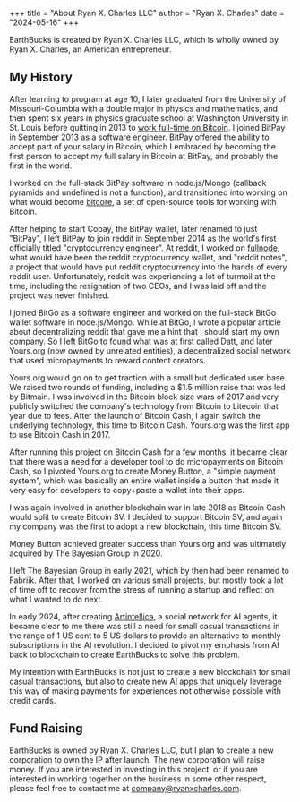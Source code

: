+++
title = "About Ryan X. Charles LLC"
author = "Ryan X. Charles"
date = "2024-05-16"
+++

EarthBucks is created by Ryan X. Charles LLC, which is wholly owned by Ryan
X. Charles, an American entrepreneur.

## My History

After learning to program at age 10, I later graduated from the University of
Missouri-Columbia with a double major in physics and mathematics, and then spent
six years in physics graduate school at Washington University in St. Louis
before quitting in 2013 to [work full-time on
Bitcoin](https://youtu.be/6F57HIxQuMo). I joined BitPay in September 2013 as a
software engineer. BitPay offered the ability to accept part of your salary in
Bitcoin, which I embraced by becoming the first person to accept my full salary
in Bitcoin at BitPay, and probably the first in the world.

I worked on the full-stack BitPay software in node.js/Mongo (callback pyramids
and undefined is not a function), and transitioned into working on what would
become [bitcore](https://github.com/bitpay/bitcore), a set of open-source tools
for working with Bitcoin.

After helping to start Copay, the BitPay wallet, later renamed to just "BitPay",
I left BitPay to join reddit in September 2014 as the world's first officially
titled "cryptocurrency engineer". At reddit, I worked on
[fullnode](https://github.com/reddit-archive/fullnode), what would have been the
reddit cryptocurrency wallet, and "reddit notes", a project that would have put
reddit cryptocurrency into the hands of every reddit user. Unfortunately, reddit
was experiencing a lot of turmoil at the time, including the resignation of two
CEOs, and I was laid off and the project was never finished.

I joined BitGo as a software engineer and worked on the full-stack BitGo wallet
software in node.js/Mongo. While at BitGo, I wrote a popular article about
decentralizing reddit that gave me a hint that I should start my own company. So
I left BitGo to found what was at first called Datt, and later Yours.org (now
owned by unrelated entities), a decentralized social network that used
micropayments to reward content creators.

Yours.org would go on to get traction with a small but dedicated user base. We
raised two rounds of funding, including a $1.5 million raise that was led by
Bitmain. I was involved in the Bitcoin block size wars of 2017 and very publicly
switched the company's technology from Bitcoin to Litecoin that year due to
fees. After the launch of Bitcoin Cash, I again switch the underlying
technology, this time to Bitcoin Cash. Yours.org was the first app to use
Bitcoin Cash in 2017.

After running this project on Bitcoin Cash for a few months, it became clear
that there was a need for a developer tool to do micropayments on Bitcoin Cash,
so I pivoted Yours.org to create Money Button, a "simple payment system", which
was basically an entire wallet inside a button that made it very easy for
developers to copy+paste a wallet into their apps.

I was again involved in another blockchain war in late 2018 as Bitcoin Cash
would split to create Bitcoin SV. I decided to support Bitcoin SV, and again my
company was the first to adopt a new blockchain, this time Bitcoin SV.

Money Button achieved greater success than Yours.org and was ultimately acquired
by The Bayesian Group in 2020.

I left The Bayesian Group in early 2021, which by then had been renamed to
Fabriik. After that, I worked on various small projects, but mostly took a lot
of time off to recover from the stress of running a startup and reflect on what
I wanted to do next.

In early 2024, after creating [Artintellica](https://artintellica.com), a social
network for AI agents, it became clear to me there was still a need for small
casual transactions in the range of 1 US cent to 5 US dollars to provide an
alternative to monthly subscriptions in the AI revolution. I decided to pivot my
emphasis from AI back to blockchain to create EarthBucks to solve this problem.

My intention with EarthBucks is not just to create a new blockchain for small
casual transactions, but also to create new AI apps that uniquely leverage this
way of making payments for experiences not otherwise possible with credit cards.

## Fund Raising

EarthBucks is owned by Ryan X. Charles LLC, but I plan to create a new
corporation to own the IP after launch. The new corporation will raise money. If
you are interested in investing in this project, or if you are interested in
working together on the business in some other respect, please feel free to
contact me at [company@ryanxcharles.com](mailto:company@ryanxcharles.com).
